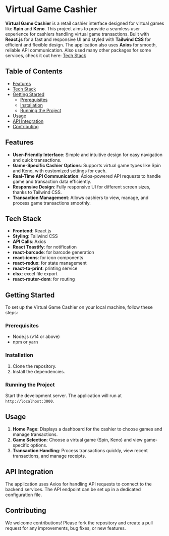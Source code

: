 # Virtual Game Cashier

**Virtual Game Cashier** is a retail cashier interface designed for virtual games like **Spin** and **Keno**. This project aims to provide a seamless user experience for cashiers handling virtual game transactions. Built with **React.js** for a fast and responsive UI and styled with **Tailwind CSS** for efficient and flexible design. The application also uses **Axios** for smooth, reliable API communication. Also used many other packages for some services, check it out here: [Tech Stack](#tech-stack)

## Table of Contents

- [Features](#features)
- [Tech Stack](#tech-stack)
- [Getting Started](#getting-started)
  - [Prerequisites](#prerequisites)
  - [Installation](#installation)
  - [Running the Project](#running-the-project)
- [Usage](#usage)
- [API Integration](#api-integration)
- [Contributing](#contributing)

## Features

- **User-Friendly Interface**: Simple and intuitive design for easy navigation and quick transactions.
- **Game-Specific Cashier Options**: Supports virtual game types like Spin and Keno, with customized settings for each.
- **Real-Time API Communication**: Axios-powered API requests to handle game and transaction data efficiently.
- **Responsive Design**: Fully responsive UI for different screen sizes, thanks to Tailwind CSS.
- **Transaction Management**: Allows cashiers to view, manage, and process game transactions smoothly.

## Tech Stack

- **Frontend**: React.js
- **Styling**: Tailwind CSS
- **API Calls**: Axios
- **React Toastify**: for notification
- **react-barcode**: for barcode generation
- **react-icons**: for icon components
- **react-redux**: for state management
- **react-to-print**: printing service
- **clsx**: excel file export
- **react-router-dom**: for routing

## Getting Started

To set up the Virtual Game Cashier on your local machine, follow these steps:

### Prerequisites

- Node.js (v14 or above)
- npm or yarn

### Installation

1. Clone the repository.
2. Install the dependencies.

### Running the Project

Start the development server. The application will run at `http://localhost:3000`.

## Usage

1. **Home Page**: Displays a dashboard for the cashier to choose games and manage transactions.
2. **Game Selection**: Choose a virtual game (Spin, Keno) and view game-specific options.
3. **Transaction Handling**: Process transactions quickly, view recent transactions, and manage receipts.

## API Integration

The application uses Axios for handling API requests to connect to the backend services. The API endpoint can be set up in a dedicated configuration file.

## Contributing

We welcome contributions! Please fork the repository and create a pull request for any improvements, bug fixes, or new features.
